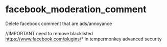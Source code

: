 # facebook_moderation_comment
Delete facebook comment that are ads/annoyance

//IMPORTANT need to remove blacklisted https://www.facebook.com/plugins/* in tempermonkey advanced security
